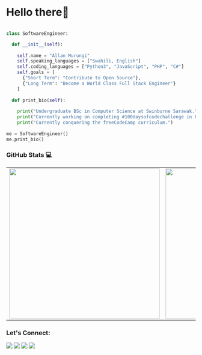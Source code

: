 # Hello there👋

```python

class SoftwareEngineer:

  def __init__(self):
  
    self.name = "Allan Murungi"
    self.speaking_languages = ["Swahili, English"]
    self.coding_languages = ["Python3", "JavaScript", "PHP", "C#"]
    self.goals = [
      {"Short Term": "Contribute to Open Source"},
      {"Long Term": "Become a World Class Full Stack Engineer"}
    ]
    
  def print_bio(self):
  
    print("Undergraduate BSc in Computer Science at Swinburne Sarawak.")
    print("Currently working on completing #100daysofcodechallenge in Python.")
    print("Currently conquering the freeCodeCamp curriculum.")
 
me = SoftwareEngineer()
me.print_bio()

```

### GitHub Stats :computer:
<table>
  <tr>
    <td><img src="https://github-readme-stats.vercel.app/api/top-langs/?username=murungiallan02&layout=compact&theme=radical" width="400"/></td>
    <td><img src="https://github-readme-stats.vercel.app/api?username=murungiallan02&show_icons=true&theme=radical" width="400"/></td>
  </tr>
</table>

### Let's Connect: 

<p>
<a target="_blank" href="https://twitter.com/cas3zn"><img src="https://img.shields.io/badge/-Twitter-1DA1F2?style=for-the-badge&logo=Twitter&logoColor=white"></img></a>
<a target="_blank" href="www.linkedin.com/in/allan-murungi"><img src="https://img.shields.io/badge/-LinkedIn-0077B5?style=for-the-badge&logo=Linkedin&logoColor=white"></img></a>
<a target="_blank" href="mailto:allancheboiw0@gmail.com"
><img src="https://img.shields.io/badge/-Gmail-D14836?style=for-the-badge&logo=Gmail&logoColor=white"></img></a>
<a target="_blank" href="https://www.instagram.com/cas3zn/"
><img src="https://img.shields.io/badge/Instagram-E4405F?style=for-the-badge&logo=instagram&logoColor=white"></img></a>
</p>
